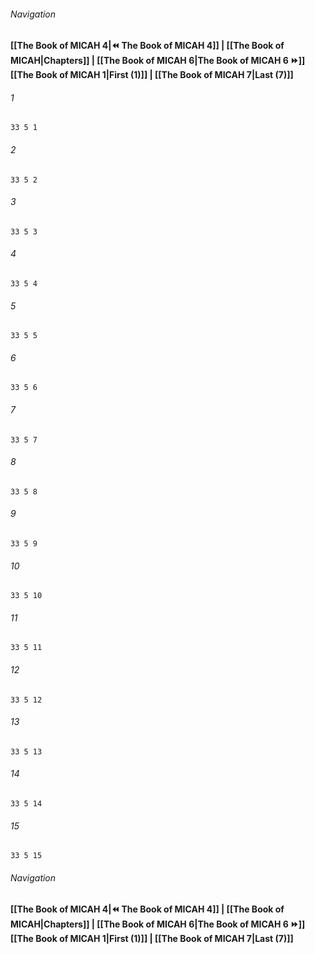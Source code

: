 
###### Navigation
**[[The Book of MICAH 4|⏪ The Book of MICAH 4]] | [[The Book of MICAH|Chapters]] | [[The Book of MICAH 6|The Book of MICAH 6 ⏩]]**
**[[The Book of MICAH 1|First (1)]] | [[The Book of MICAH 7|Last (7)]]**

###### 1
``` verse
33 5 1 
```
###### 2
``` verse
33 5 2 
```
###### 3
``` verse
33 5 3 
```
###### 4
``` verse
33 5 4 
```
###### 5
``` verse
33 5 5 
```
###### 6
``` verse
33 5 6 
```
###### 7
``` verse
33 5 7 
```
###### 8
``` verse
33 5 8 
```
###### 9
``` verse
33 5 9 
```
###### 10
``` verse
33 5 10 
```
###### 11
``` verse
33 5 11 
```
###### 12
``` verse
33 5 12 
```
###### 13
``` verse
33 5 13 
```
###### 14
``` verse
33 5 14 
```
###### 15
``` verse
33 5 15 
```

###### Navigation
**[[The Book of MICAH 4|⏪ The Book of MICAH 4]] | [[The Book of MICAH|Chapters]] | [[The Book of MICAH 6|The Book of MICAH 6 ⏩]]**
**[[The Book of MICAH 1|First (1)]] | [[The Book of MICAH 7|Last (7)]]**

